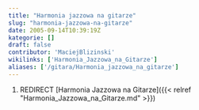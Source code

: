 ```yaml
---
title: "Harmonia jazzowa na gitarze"
slug: "harmonia-jazzowa-na-gitarze"
date: 2005-09-14T10:39:19Z
kategorie: []
draft: false
contributor: 'MaciejBlizinski'
wikilinks: ['Harmonia_Jazzowa_na_Gitarze']
aliases: ['/gitara/Harmonia_jazzowa_na_gitarze']
---
```

1.  REDIRECT [Harmonia Jazzowa na
    Gitarze]({{< relref "Harmonia_Jazzowa_na_Gitarze.md" >}})